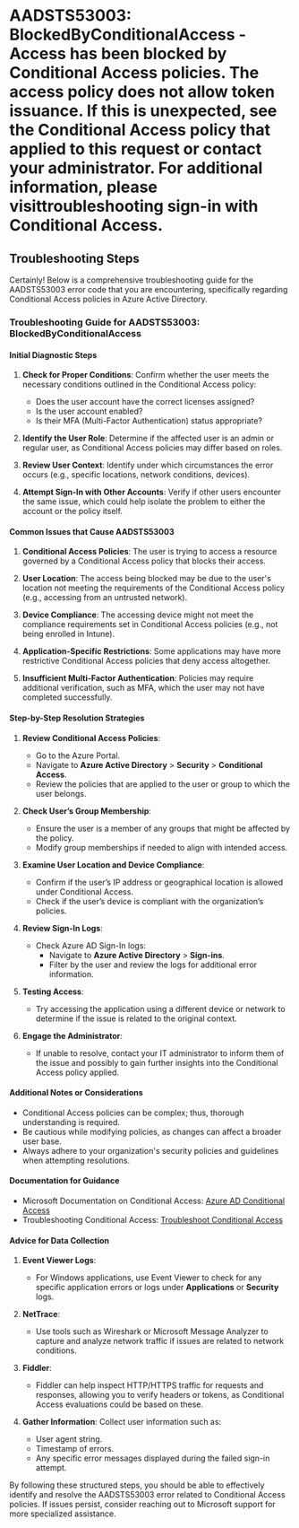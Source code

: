 # AADSTS53003: BlockedByConditionalAccess - Access has been blocked by Conditional Access policies. The access policy does not allow token issuance. If this is unexpected, see the Conditional Access policy that applied to this request or contact your administrator. For additional information, please visittroubleshooting sign-in with Conditional Access.


## Troubleshooting Steps
Certainly! Below is a comprehensive troubleshooting guide for the AADSTS53003 error code that you are encountering, specifically regarding Conditional Access policies in Azure Active Directory.

### Troubleshooting Guide for AADSTS53003: BlockedByConditionalAccess

#### Initial Diagnostic Steps

1. **Check for Proper Conditions**: Confirm whether the user meets the necessary conditions outlined in the Conditional Access policy:
   - Does the user account have the correct licenses assigned?
   - Is the user account enabled?
   - Is their MFA (Multi-Factor Authentication) status appropriate?

2. **Identify the User Role**: Determine if the affected user is an admin or regular user, as Conditional Access policies may differ based on roles.

3. **Review User Context**: Identify under which circumstances the error occurs (e.g., specific locations, network conditions, devices).

4. **Attempt Sign-In with Other Accounts**: Verify if other users encounter the same issue, which could help isolate the problem to either the account or the policy itself.

#### Common Issues that Cause AADSTS53003

1. **Conditional Access Policies**: The user is trying to access a resource governed by a Conditional Access policy that blocks their access.

2. **User Location**: The access being blocked may be due to the user's location not meeting the requirements of the Conditional Access policy (e.g., accessing from an untrusted network).

3. **Device Compliance**: The accessing device might not meet the compliance requirements set in Conditional Access policies (e.g., not being enrolled in Intune).

4. **Application-Specific Restrictions**: Some applications may have more restrictive Conditional Access policies that deny access altogether.

5. **Insufficient Multi-Factor Authentication**: Policies may require additional verification, such as MFA, which the user may not have completed successfully.

#### Step-by-Step Resolution Strategies

1. **Review Conditional Access Policies**:
   - Go to the Azure Portal.
   - Navigate to **Azure Active Directory** > **Security** > **Conditional Access**.
   - Review the policies that are applied to the user or group to which the user belongs.

2. **Check User’s Group Membership**:
   - Ensure the user is a member of any groups that might be affected by the policy.
   - Modify group memberships if needed to align with intended access.

3. **Examine User Location and Device Compliance**:
   - Confirm if the user’s IP address or geographical location is allowed under Conditional Access.
   - Check if the user’s device is compliant with the organization’s policies.

4. **Review Sign-In Logs**:
   - Check Azure AD Sign-In logs:
     - Navigate to **Azure Active Directory** > **Sign-ins**.
     - Filter by the user and review the logs for additional error information.

5. **Testing Access**:
   - Try accessing the application using a different device or network to determine if the issue is related to the original context.

6. **Engage the Administrator**:
   - If unable to resolve, contact your IT administrator to inform them of the issue and possibly to gain further insights into the Conditional Access policy applied.

#### Additional Notes or Considerations

- Conditional Access policies can be complex; thus, thorough understanding is required.
- Be cautious while modifying policies, as changes can affect a broader user base.
- Always adhere to your organization's security policies and guidelines when attempting resolutions.

#### Documentation for Guidance
- Microsoft Documentation on Conditional Access: [Azure AD Conditional Access](https://docs.microsoft.com/en-us/azure/active-directory/conditional-access/)
- Troubleshooting Conditional Access: [Troubleshoot Conditional Access](https://docs.microsoft.com/en-us/azure/active-directory/conditional-access/troubleshoot)

#### Advice for Data Collection

1. **Event Viewer Logs**:
   - For Windows applications, use Event Viewer to check for any specific application errors or logs under **Applications** or **Security** logs.

2. **NetTrace**: 
   - Use tools such as Wireshark or Microsoft Message Analyzer to capture and analyze network traffic if issues are related to network conditions.

3. **Fiddler**:
   - Fiddler can help inspect HTTP/HTTPS traffic for requests and responses, allowing you to verify headers or tokens, as Conditional Access evaluations could be based on these.

4. **Gather Information**: Collect user information such as:
   - User agent string.
   - Timestamp of errors.
   - Any specific error messages displayed during the failed sign-in attempt.

By following these structured steps, you should be able to effectively identify and resolve the AADSTS53003 error related to Conditional Access policies. If issues persist, consider reaching out to Microsoft support for more specialized assistance.